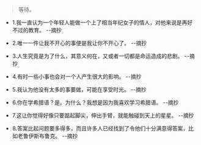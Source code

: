 >等待。

- 1.我一直认为一个年轻人能做一个上了相当年纪女子的情人，对他来说是再好不过的教育。 --摘抄

- 2.唯一一件让我不开心的事便是我让你不开心了。 --摘抄

- 3.人生究竟是为了什么，其意义何在，又或者一切都是命运造成的悲剧。 --摘抄

- 4.有时一些小事也会对一个人产生很大的影响。 --摘抄

- 5.我认为他没有太多的事要做，可能在享受时光。 --摘抄

- 6.你在学希腊语？是。为什么？我想是因为我喜欢学习希腊语。 --摘抄

- 7.这让你觉得好像只要踮起脚尖，伸出手臂，就能触碰到天上的星星。 --摘抄

- 8.答案比起问题要多得多，而且许多人已经找到了令他们十分满意得答案，比如老鲁伊斯布鲁克。 --摘抄
